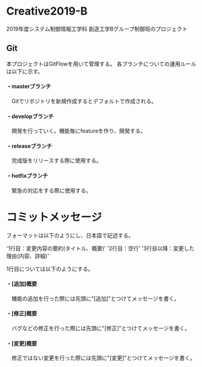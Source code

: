 # Creative2019-B
2019年度システム制御情報工学科 創造工学Bグループ制御班のプロジェクト


## Git
本プロジェクトはGitFlowを用いて管理する。
各ブランチについての運用ルールは以下に示す。

#### ・masterブランチ
　Gitでリポジトリを新規作成するとデフォルトで作成される。
#### ・developブランチ
　開発を行っていく。機能毎にfeatureを作り、開発する。
#### ・releaseブランチ
　完成版をリリースする際に使用する。
#### ・hotfixブランチ
　緊急の対応をする際に使用する。
 
 
# コミットメッセージ
フォーマットは以下のようにし、日本語で記述する。

'1行目：変更内容の要約(タイトル、概要)'
'2行目：空行'
'3行目以降：変更した理由(内容、詳細)'

1行目については以下のようにする。
#### ・[追加]概要
　機能の追加を行った際には先頭に"[追加]"とつけてメッセージを書く。
#### ・[修正]概要
　バグなどの修正を行った際には先頭に"[修正]"とつけてメッセージを書く。
#### ・[変更]概要
　修正ではない変更を行った際には先頭に"[変更]"とつけてメッセージを書く。
